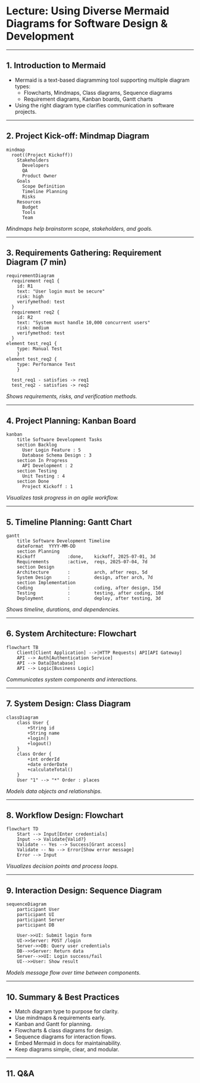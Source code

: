 # Lecture: Using Diverse Mermaid Diagrams for Software Design & Development

---

## 1. Introduction to Mermaid

- Mermaid is a text-based diagramming tool supporting multiple diagram types:
  - Flowcharts, Mindmaps, Class diagrams, Sequence diagrams
  - Requirement diagrams, Kanban boards, Gantt charts
- Using the right diagram type clarifies communication in software projects.

---

## 2. Project Kick-off: Mindmap Diagram

```mermaid
mindmap
  root((Project Kickoff))
    Stakeholders
      Developers
      QA
      Product Owner
    Goals
      Scope Definition
      Timeline Planning
      Risks
    Resources
      Budget
      Tools
      Team
````

*Mindmaps help brainstorm scope, stakeholders, and goals.*

---

## 3. Requirements Gathering: Requirement Diagram (7 min)

```mermaid
requirementDiagram
  requirement req1 {
    id: R1
    text: "User login must be secure"
    risk: high
    verifymethod: test
  }
  requirement req2 {
    id: R2
    text: "System must handle 10,000 concurrent users"
    risk: medium
    verifymethod: test
  }
element test_req1 {
    type: Manual Test
    }
element test_req2 {
    type: Performance Test
    }

  test_req1 - satisfies -> req1
  test_req2 - satisfies -> req2
```

*Shows requirements, risks, and verification methods.*

---

## 4. Project Planning: Kanban Board

```mermaid
kanban
    title Software Development Tasks
    section Backlog
      User Login Feature : 5
      Database Schema Design : 3
    section In Progress
      API Development : 2
    section Testing
      Unit Testing : 4
    section Done
      Project Kickoff : 1
```

*Visualizes task progress in an agile workflow.*

---

## 5. Timeline Planning: Gantt Chart

```mermaid
gantt
    title Software Development Timeline
    dateFormat  YYYY-MM-DD
    section Planning
    Kickoff            :done,    kickoff, 2025-07-01, 3d
    Requirements       :active,  reqs, 2025-07-04, 7d
    section Design
    Architecture       :         arch, after reqs, 5d
    System Design      :         design, after arch, 7d
    section Implementation
    Coding             :         coding, after design, 15d
    Testing            :         testing, after coding, 10d
    Deployment         :         deploy, after testing, 3d
```

*Shows timeline, durations, and dependencies.*

---

## 6. System Architecture: Flowchart

```mermaid
flowchart TB
    Client[Client Application] -->|HTTP Requests| API[API Gateway]
    API --> Auth[Authentication Service]
    API --> Data[Database]
    API --> Logic[Business Logic]
```

*Communicates system components and interactions.*

---

## 7. System Design: Class Diagram

```mermaid
classDiagram
    class User {
        +String id
        +String name
        +login()
        +logout()
    }
    class Order {
        +int orderId
        +date orderDate
        +calculateTotal()
    }
    User "1" --> "*" Order : places
```

*Models data objects and relationships.*

---

## 8. Workflow Design: Flowchart

```mermaid
flowchart TD
    Start --> Input[Enter credentials]
    Input --> Validate{Valid?}
    Validate -- Yes --> Success[Grant access]
    Validate -- No --> Error[Show error message]
    Error --> Input
```

*Visualizes decision points and process loops.*

---

## 9. Interaction Design: Sequence Diagram

```mermaid
sequenceDiagram
    participant User
    participant UI
    participant Server
    participant DB

    User->>UI: Submit login form
    UI->>Server: POST /login
    Server->>DB: Query user credentials
    DB-->>Server: Return data
    Server-->>UI: Login success/fail
    UI-->>User: Show result
```

*Models message flow over time between components.*

---

## 10. Summary & Best Practices

* Match diagram type to purpose for clarity.
* Use mindmaps & requirements early.
* Kanban and Gantt for planning.
* Flowcharts & class diagrams for design.
* Sequence diagrams for interaction flows.
* Embed Mermaid in docs for maintainability.
* Keep diagrams simple, clear, and modular.

---

## 11. Q\&A
